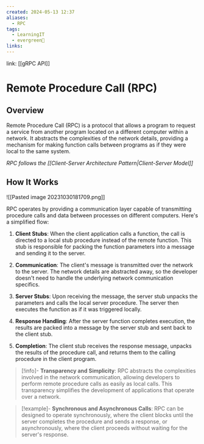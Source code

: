 ```yaml
---
created: 2024-05-13 12:37
aliases:
  - RPC
tags:
  - LearningIT
  - evergreen🌳
links:
---
```


link: [[gRPC API]]

# Remote Procedure Call (RPC)

## Overview

Remote Procedure Call (RPC) is a protocol that allows a program to request a service from another program located on a different computer within a network. It abstracts the complexities of the network details, providing a mechanism for making function calls between programs as if they were local to the same system.

_RPC follows the [[Client-Server Architecture Pattern|Client-Server Model]]_

## How It Works

![[Pasted image 20231030181709.png]]

RPC operates by providing a communication layer capable of transmitting procedure calls and data between processes on different computers. Here's a simplified flow:

1. **Client Stubs**: When the client application calls a function, the call is directed to a local stub procedure instead of the remote function. This stub is responsible for packing the function parameters into a message and sending it to the server.

2. **Communication**: The client's message is transmitted over the network to the server. The network details are abstracted away, so the developer doesn't need to handle the underlying network communication specifics.

3. **Server Stubs**: Upon receiving the message, the server stub unpacks the parameters and calls the local server procedure. The server then executes the function as if it was triggered locally.

4. **Response Handling**: After the server function completes execution, the results are packed into a message by the server stub and sent back to the client stub.

5. **Completion**: The client stub receives the response message, unpacks the results of the procedure call, and returns them to the calling procedure in the client program.

> [!info]-
> **Transparency and Simplicity**: RPC abstracts the complexities involved in the network communication, allowing developers to perform remote procedure calls as easily as local calls. This transparency simplifies the development of applications that operate over a network.

> [!example]-
> **Synchronous and Asynchronous Calls**: RPC can be designed to operate synchronously, where the client blocks until the server completes the procedure and sends a response, or asynchronously, where the client proceeds without waiting for the server's response.


